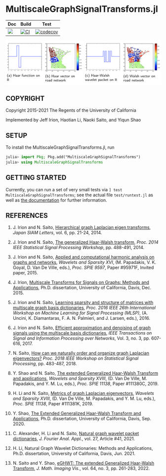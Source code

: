 # MultiscaleGraphSignalTransforms.jl
| Doc | Build | Test |
|------|-------|------|
| [![](https://img.shields.io/badge/docs-passing-success)](https://ucd4ids.github.io/MultiscaleGraphSignalTransforms.jl/dev/) | [![CI](https://github.com/UCD4IDS/MultiscaleGraphSignalTransforms.jl/actions/workflows/CI.yml/badge.svg)](https://github.com/UCD4IDS/MultiscaleGraphSignalTransforms.jl/actions) | [![codecov](https://codecov.io/gh/UCD4IDS/MultiscaleGraphSignalTransforms.jl/branch/master/graph/badge.svg)](https://codecov.io/gh/UCD4IDS/MultiscaleGraphSignalTransforms.jl) |


![Haar-Walsh on R vs on Graph](./GHWT.png "Haar-Walsh on R vs on Graph")

## COPYRIGHT

Copyright 2015-2021 The Regents of the University of California

Implemented by Jeff Irion, Haotian Li, Naoki Saito, and Yiqun Shao


## SETUP

To install the MultiscaleGraphSignalTransforms.jl, run
```julia
julia> import Pkg; Pkg.add("MultiscaleGraphSignalTransforms")
julia> using MultiscaleGraphSignalTransforms
```

## GETTING STARTED

Currently, you can run a set of very small tests via ```] test MultiscaleGraphSignalTransforms```; see the actual file ```test/runtest.jl``` as well as [the documentation](https://ucd4ids.github.io/MultiscaleGraphSignalTransforms.jl/dev) for further information.

## REFERENCES

1. J. Irion and N. Saito, [Hierarchical graph Laplacian eigen transforms](https://www.math.ucdavis.edu/~saito/publications/hglets.html), *Japan SIAM Letters*, vol. 6, pp. 21-24, 2014.

2. J. Irion and N. Saito, [The generalized Haar-Walsh transform](https://www.math.ucdavis.edu/~saito/publications/ghwt.html), *Proc. 2014 IEEE Statistical Signal Processing Workshop*, pp. 488-491, 2014.

3. J. Irion and N. Saito, [Applied and computational harmonic analysis on
graphs and networks](https://www.math.ucdavis.edu/~saito/publications/spie15.html), *Wavelets and Sparsity XVI*, (M. Papadakis, V. K. Goyal, D. Van De Ville, eds.), *Proc. SPIE 9597*, Paper #95971F, Invited paper, 2015.

4. J. Irion, [Multiscale Transforms for Signals on Graphs: Methods and Applications](https://jefflirion.github.io/publications_and_presentations/irion_dissertation.pdf), Ph.D. dissertation, University of California, Davis, Dec. 2015.

5. J. Irion and N. Saito, [Learning sparsity and structure of matrices with multiscale graph basis dictionaries](https://www.math.ucdavis.edu/~saito/publications/matanal.html), *Proc. 2016 IEEE 26th International Workshop on Machine Learning for Signal Processing (MLSP)*, (A. Uncini, K. Diamantaras, F. A. N. Palmieri, and J. Larsen, eds.), 2016.

6. J. Irion and N. Saito, [Efficient approximation and denoising of graph signals using the multiscale basis dictionaries](https://www.math.ucdavis.edu/~saito/publications/eadgsumbd.html), *IEEE Transactions on Signal and Information Processing over Networks*, Vol. 3, no. 3, pp. 607-616, 2017.

7. N. Saito, [How can we naturally order and organize graph Laplacian eigenvectors?](https://www.math.ucdavis.edu/~saito/publications/lapeigport.html) *Proc. 2018 IEEE Workshop on Statistical Signal Processing*, pp. 483-487, 2018.

8. Y. Shao and N. Saito, [The extended Generalized Haar-Walsh Transform and applications](https://www.math.ucdavis.edu/~saito/publications/eghwt.html), *Wavelets and Sparsity XVIII*, (D. Van De Ville, M. Papadakis, and Y. M. Lu, eds.), *Proc. SPIE 11138*, Paper #111380C, 2019.

9. H. Li and N. Saito, [Metrics of graph Laplacian eigenvectors](https://www.math.ucdavis.edu/~saito/publications/metgraphlap.html), *Wavelets and Sparsity XVIII*, (D. Van De Ville, M. Papadakis, and Y. M. Lu, eds.), *Proc. SPIE 11138*, Paper #111381K, 2019.

10. Y. Shao, [The Extended Generalized Haar-Walsh Transform and Applications](https://www.math.ucdavis.edu/~tdenena/dissertations/202008_Shao_Yiqun_dissertation.pdf), Ph.D. dissertation, University of California, Davis, Sep. 2020.

11. C. Alexander, H. Li and N. Saito, [Natural graph wavelet packet dictionaries](https://www.math.ucdavis.edu/~saito/publications/ngwp.html), *J. Fourier Anal. Appl.*, vol. 27, Article \#41, 2021.

12. H. Li, Natural Graph Wavelet Dictionaries: Methods and Applications, Ph.D. dissertation, University of California, Davis, Jun. 2021.

13. N. Saito and Y. Shao, [eGHWT: The extended Generalized Haar-Walsh Transform](https://www.math.ucdavis.edu/~saito/publications/eghwt21.html), *J. Math. Imaging Vis.*, vol. 64, no. 3, pp. 261-283, 2022.
